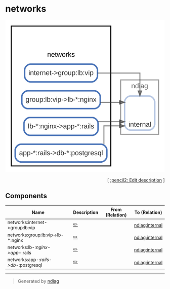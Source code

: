 # networks

![diagram](node-networks.svg)



<p align="right">
  [ <a href="../ndiag.descriptions/_node-networks.md">:pencil2: Edit description</a> ]
<p>

## Components

| Name | Description | From (Relation) | To (Relation) |
| --- | --- | --- | --- |
| networks:internet->group:lb:vip |  <a href="../ndiag.descriptions/_component-networks_internet-_group_lb_vip.md">:pencil2:</a> |  | [ndiag:internal](node-ndiag.md) |
| networks:group:lb:vip->lb-*:nginx |  <a href="../ndiag.descriptions/_component-networks_group_lb_vip-_lb-__nginx.md">:pencil2:</a> |  | [ndiag:internal](node-ndiag.md) |
| networks:lb-*:nginx->app-*:rails |  <a href="../ndiag.descriptions/_component-networks_lb-__nginx-_app-__rails.md">:pencil2:</a> |  | [ndiag:internal](node-ndiag.md) |
| networks:app-*:rails->db-*:postgresql |  <a href="../ndiag.descriptions/_component-networks_app-__rails-_db-__postgresql.md">:pencil2:</a> |  | [ndiag:internal](node-ndiag.md) |


---

> Generated by [ndiag](https://github.com/k1LoW/ndiag)
